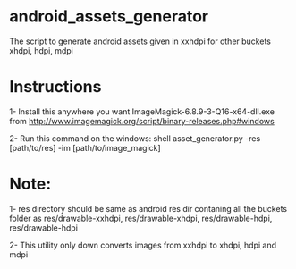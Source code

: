 # android_assets_generator
The script to generate android assets given in xxhdpi for other buckets xhdpi, hdpi, mdpi

# Instructions
1- Install this anywhere you want 
ImageMagick-6.8.9-3-Q16-x64-dll.exe from  http://www.imagemagick.org/script/binary-releases.php#windows

2- Run this command on the windows:
shell asset_generator.py -res [path/to/res] -im [path/to/image_magick]

# Note: 
1- res directory should be same as android res dir contaning all the buckets folder 
as res/drawable-xxhdpi, res/drawable-xhdpi, res/drawable-hdpi, res/drawable-hdpi

2- This utility only down converts images from xxhdpi to xhdpi, hdpi and mdpi
